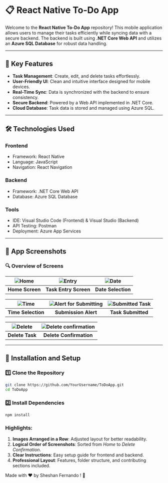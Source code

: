 # 📋 React Native To-Do App

Welcome to the **React Native To-Do App** repository! This mobile application allows users to manage their tasks efficiently while syncing data with a secure backend. The backend is built using **.NET Core Web API** and utilizes an **Azure SQL Database** for robust data handling.

---

## 🌟 Key Features

- **Task Management**: Create, edit, and delete tasks effortlessly.
- **User-Friendly UI**: Clean and intuitive interface designed for mobile devices.
- **Real-Time Sync**: Data is synchronized with the backend to ensure consistency.
- **Secure Backend**: Powered by a Web API implemented in .NET Core.
- **Cloud Database**: Task data is stored and managed using Azure SQL.

---

## 🛠️ Technologies Used

### **Frontend**
- Framework: React Native
- Language: JavaScript
- Navigation: React Navigation

### **Backend**
- Framework: .NET Core Web API
- Database: Azure SQL Database

### **Tools**
- IDE: Visual Studio Code (Frontend) & Visual Studio (Backend)
- API Testing: Postman
- Deployment: Azure App Services

---

## 📱 App Screenshots

### 🔍 Overview of Screens

| ![Home](https://github.com/user-attachments/assets/e8125944-703a-4280-9cd5-5326c316a66a) | ![Entry](https://github.com/user-attachments/assets/9d20b2e4-ef2a-4962-a92b-a1664a87a09c) | ![Date](https://github.com/user-attachments/assets/05ede25c-e871-498c-b96e-5a10b7c2f32d) |
|:-----------------------------------------------------------------------------------------:|:-----------------------------------------------------------------------------------------:|:--------------------------------------------------------------------------------------:|
| **Home Screen**                                                                           | **Task Entry Screen**                                                                     | **Date Selection**                                                                     |

| ![Time](https://github.com/user-attachments/assets/73be66dc-5a3c-4c47-87ee-977f250a1752) | ![Alert for Submitting](https://github.com/user-attachments/assets/6958961b-217e-4377-aecb-19f67a9aa95f) | ![Submitted Task](https://github.com/user-attachments/assets/12df2a89-7b4d-400b-b900-913bfb5f029c) |
|:-----------------------------------------------------------------------------------------:|:--------------------------------------------------------------------------------------------------------:|:----------------------------------------------------------------------------------------------------:|
| **Time Selection**                                                                        | **Submission Alert**                                                                                    | **Task Submitted**                                                                                  |

| ![Delete](https://github.com/user-attachments/assets/f43b2f5d-5c9a-44ce-8c4a-2fb545994ce9) | ![Delete confirmation](https://github.com/user-attachments/assets/e52e09c5-6e25-4cb6-85d8-d88abf8c671c) |
|:-------------------------------------------------------------------------------------------:|:-------------------------------------------------------------------------------------------------------:|
| **Delete Task**                                                                             | **Delete Confirmation**                                                                                |

---

## 🔧 Installation and Setup

### 1️⃣ **Clone the Repository**
```bash
git clone https://github.com/YourUsername/ToDoApp.git
cd ToDoApp
```
### 2️⃣ Install Dependencies
```bash
npm install
```

### Highlights:
1. **Images Arranged in a Row**: Adjusted layout for better readability.
2. **Logical Order of Screenshots**: Sorted from *Home* to *Delete Confirmation*.
3. **Clear Instructions**: Easy setup guide for frontend and backend.
4. **Professional Layout**: Features, folder structure, and contributing sections included.

Made with ❤️ by Sheshan Fernando ! 🌟
